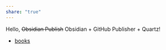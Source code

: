```yaml
---
share: "true"
---
```

Hello, ~~Obsidian Publish~~ Obsidian + GitHub Publisher + Quartz!

- [books](./books/index.md#)
